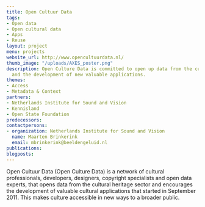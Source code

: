 ```yaml
---
title: Open Cultuur Data
tags:
- Open data
- Open cultural data
- Apps
- Reuse
layout: project
menu: projects
website_url: http://www.opencultuurdata.nl/
thumb_image: "/uploads/AXES_poster.png"
description: Open Culture Data is committed to open up data from the cultural sector
  and the development of new valuable applications.
themes:
- Access
- Metadata & Context
partners:
- Netherlands Institute for Sound and Vision
- Kennisland
- Open State Foundation
predecessors: 
contactpersons:
- organization: Netherlands Institute for Sound and Vision
  name: Maarten Brinkerink
  email: mbrinkerink@beeldengeluid.nl
publications: 
blogposts: 
---
```


Open Cultuur Data (Open Culture Data) is a network of cultural professionals, developers, designers, copyright specialists and open data experts, that opens data from the cultural heritage sector and encourages the development of valuable cultural applications that started in September 2011. This makes culture accessible in new ways to a broader public.
